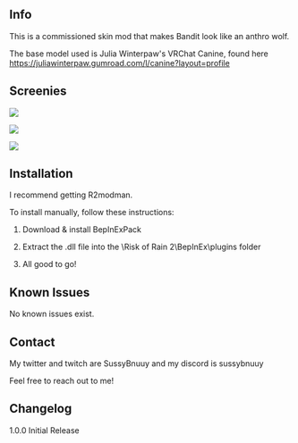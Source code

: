 ## Info
This is a commissioned skin mod that makes Bandit look like an anthro wolf.

The base model used is Julia Winterpaw's VRChat Canine, found here https://juliawinterpaw.gumroad.com/l/canine?layout=profile

## Screenies

![](https://cdn.discordapp.com/attachments/1111356205764444202/1159447705744064543/image.png)

![](https://cdn.discordapp.com/attachments/1111356205764444202/1159447819208368179/image.png)

![](https://cdn.discordapp.com/attachments/1111356205764444202/1159447936481099816/image.png)

## Installation

I recommend getting R2modman.

To install manually, follow these instructions:

1. Download & install BepInExPack

2. Extract the .dll file into the \Risk of Rain 2\BepInEx\plugins folder

3. All good to go!

## Known Issues

No known issues exist.

## Contact

My twitter and twitch are SussyBnuuy and my discord is sussybnuuy

Feel free to reach out to me!

## Changelog

1.0.0 Initial Release
